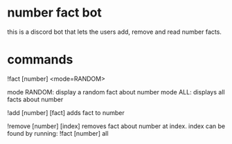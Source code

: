 # number fact bot
this is a discord bot that lets the users add, remove and read number facts.

# commands
!fact [number] <mode=RANDOM>

  mode RANDOM: display a random fact about number
  mode ALL: displays all facts about number
  
!add [number] [fact]
  adds fact to number
 
!remove [number] [index]
  removes fact about number at index.
  index can be found by running: !fact [number] all
 
